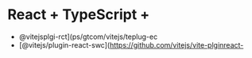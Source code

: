 # React + TypeScript + 

- @vitejsplgi-rct](ps/gtcom/vitejs/teplug-ec
- [@vitejs/plugin-react-swc](https://github.com/vitejs/vite-plginreact-
